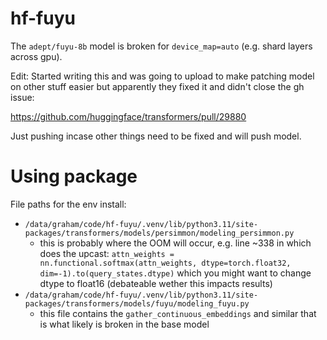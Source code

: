 # hf-fuyu

The `adept/fuyu-8b` model is broken for `device_map=auto` (e.g. shard layers across gpu).


Edit:  Started writing this and was going to upload to make patching model on other stuff easier but apparently they fixed it and didn't close the gh issue:

https://github.com/huggingface/transformers/pull/29880


Just pushing incase other things need to be fixed and will push model.


# Using package

File paths for the env install:

- `/data/graham/code/hf-fuyu/.venv/lib/python3.11/site-packages/transformers/models/persimmon/modeling_persimmon.py`
  - this is probably where the OOM will occur, e.g. line ~338 in which does the upcast: `attn_weights = nn.functional.softmax(attn_weights, dtype=torch.float32, dim=-1).to(query_states.dtype)` which you might want to change dtype to float16 (debateable wether this impacts results)
- `/data/graham/code/hf-fuyu/.venv/lib/python3.11/site-packages/transformers/models/fuyu/modeling_fuyu.py`
  - this file contains the `gather_continuous_embeddings` and similar that is what likely is broken in the base model